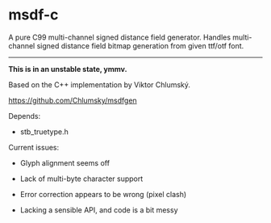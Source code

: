 # msdf-c
A pure C99 multi-channel signed distance field generator.  Handles multi-channel signed distance field bitmap
generation from given ttf/otf font.

---

**This is in an unstable state, ymmv.**

Based on the C++ implementation by Viktor Chlumský.

https://github.com/Chlumsky/msdfgen

Depends:

* stb_truetype.h

Current issues:

* Glyph alignment seems off

* Lack of multi-byte character support

* Error correction appears to be wrong (pixel clash)

* Lacking a sensible API, and code is a bit messy